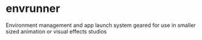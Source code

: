# envrunner
Environment management and app launch system geared for use in smaller sized animation or visual effects studios
